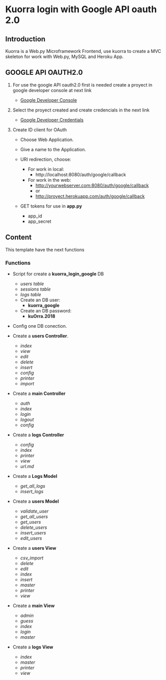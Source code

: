 # Kuorra login with Google API oauth 2.0

## Introduction

Kuorra is a Web.py Microframework Frontend, use kuorra to create a MVC skeleton for work with Web.py, MySQL and Heroku App.


## GOOGLE API OAUTH2.0

1. For use the google API oauth2.0 first is needed create a proyect in google developer console at next link

    - [Google Developer Console](https://console.developers.google.com)

2. Select the proyect created and create credencials in the next link

    - [Google Developer Credentials](https://console.developers.google.com/apis/credentials)

3. Create  ID client for OAuth

    - Choose Web Application.

    - Give a name to the Application.

    - URI redirection, choose:
        - For work in local:
            - http://localhost:8080/auth/google/callback
        - For work in the web:
            - http://yourwebserver.com:8080/auth/google/callback
            - or
            - http://proyect.herokuapp.com/auth/google/callback

    - GET tokens for use in **app.py**
        - app_id 
        - app_secret


## Content

This template have the next functions

### Functions

+ Script for create a **kuorra_login_google** DB
    - *users table*
    - *sessions table*
    - *logs table*
    - Create an DB user: 
        - **kuorra_google** 
    - Create an DB password:
        - **kuOrra.2018**

+ Config one DB conection.

+ Create a **users Controller**.

    - *index*
    - *view*
    - *edit*
    - *delete*
    - *insert*
    - *config*
    - *printer*
    - *import*


+ Create a **main Controller**

    - *auth*
    - *index*
    - *login*
    - *logout*
    - *config*

+ Create a **logs Controller**

    - *config*
    - *index*
    - *printer*
    - *view*
    - *url.md*

+ Create a **Logs Model**
    - *get_all_logs*
    - *insert_logs*

+ Create a **users Model**
    - *validate_user*
    - *get_all_users*
    - *get_users*
    - *delete_users*
    - *insert_users*
    - *edit_users*

+ Create a **users View**
    - *csv_import*
    - *delete*
    - *edit*
    - *index*
    - *insert*
    - *master*
    - *printer*
    - *view*

+ Create a **main View**
    - *admin*
    - *guess*
    - *index*
    - *login*
    - *master*

+ Create a **logs View**
    - *index*
    - *master*
    - *printer*
    - *view*
